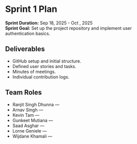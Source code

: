 # Sprint 1 Plan

**Sprint Duration:** Sep 18, 2025 - Oct , 2025  
**Sprint Goal:** Set up the project repository and implement user authentication basics.

## Deliverables
- GitHub setup and initial structure.
- Defined user stories and tasks.
- Minutes of meetings.
- Individual contribution logs.

## Team Roles
- Ranjit Singh Dhunna — 
- Arnav Singh — 
- Kevin Tam — 
- Gunkeet Mutiana — 
- Saad Asghar — 
- Lorne Geniele — 
- Wijdane Khamali — 
